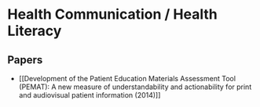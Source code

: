 # Health Communication / Health Literacy

## Papers

- [[Development of the Patient Education Materials Assessment Tool (PEMAT): A new measure of understandability and actionability for print and audiovisual patient information (2014)]]
